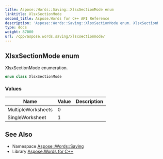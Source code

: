```yaml
---
title: Aspose::Words::Saving::XlsxSectionMode enum
linktitle: XlsxSectionMode
second_title: Aspose.Words for C++ API Reference
description: 'Aspose::Words::Saving::XlsxSectionMode enum. XlsxSectionMode enumeration in C++.'
type: docs
weight: 87000
url: /cpp/aspose.words.saving/xlsxsectionmode/
---
```

## XlsxSectionMode enum


XlsxSectionMode enumeration.

```cpp
enum class XlsxSectionMode
```

### Values

| Name | Value | Description |
| --- | --- | --- |
| MultipleWorksheets | 0 |  |
| SingleWorksheet | 1 |  |

## See Also

* Namespace [Aspose::Words::Saving](../)
* Library [Aspose.Words for C++](../../)
